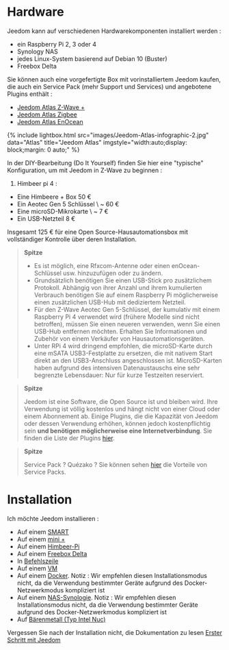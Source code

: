 # Hardware

Jeedom kann auf verschiedenen Hardwarekomponenten installiert werden :

-   ein Raspberry Pi 2, 3 oder 4 
-   Synology NAS
-   jedes Linux-System basierend auf Debian 10 (Buster)
-   Freebox Delta

Sie können auch eine vorgefertigte Box mit vorinstalliertem Jeedom kaufen, die auch ein Service Pack (mehr Support und Services) und angebotene Plugins enthält :

- [Jeedom Atlas Z-Wave +](https://www.domadoo.fr/fr/box-domotique/5847-jeedom-controleur-domotique-jeedom-atlas-z-wave.html)
- [Jeedom Atlas Zigbee](https://www.domadoo.fr/fr/box-domotique/5878-jeedom-controleur-domotique-jeedom-atlas-zigbee.html)
- [Jeedom Atlas EnOcean](https://www.domadoo.fr/fr/box-domotique/5877-jeedom-controleur-domotique-jeedom-atlas-enocean.html)

{% include lightbox.html src="images/Jeedom-Atlas-infographic-2.jpg" data="Atlas" title="Jeedom Atlas" imgstyle="width:auto;display: block;margin: 0 auto;" %}

In der DIY-Bearbeitung (Do It Yourself) finden Sie hier eine "typische" Konfiguration, um mit Jeedom in Z-Wave zu beginnen :

1. Himbeer pi 4 :

-   Eine Himbeere + Box 50 €
-   Ein Aeotec Gen 5 Schlüssel \ ~ 60 €
-   Eine microSD-Mikrokarte \ ~ 7 €
-   Ein USB-Netzteil 8 €

Insgesamt 125 € für eine Open Source-Hausautomationsbox mit vollständiger Kontrolle über deren Installation.

> **Spitze**
>
> - Es ist möglich, eine Rfxcom-Antenne oder einen enOcean-Schlüssel usw. hinzuzufügen oder zu ändern. 
> - Grundsätzlich benötigen Sie einen USB-Stick pro zusätzlichem Protokoll. Abhängig von ihrer Anzahl und ihrem kumulierten Verbrauch benötigen Sie auf einem Raspberry Pi möglicherweise einen zusätzlichen USB-Hub mit dediziertem Netzteil. 
> - Für den Z-Wave Aeotec Gen 5-Schlüssel, der kumulativ mit einem Raspberry Pi 4 verwendet wird (frühere Modelle sind nicht betroffen), müssen Sie einen neueren verwenden, wenn Sie einen USB-Hub entfernen möchten. Erhalten Sie Informationen und Zubehör von einem Verkäufer von Hausautomationsgeräten.
> - Unter RPi 4 wird dringend empfohlen, die microSD-Karte durch eine mSATA USB3-Festplatte zu ersetzen, die mit nativem Start direkt an den USB3-Anschluss angeschlossen ist. MicroSD-Karten haben aufgrund des intensiven Datenaustauschs eine sehr begrenzte Lebensdauer: Nur für kurze Testzeiten reserviert.

> **Spitze**
>
> Jeedom ist eine Software, die Open Source ist und bleiben wird. Ihre Verwendung ist völlig kostenlos und hängt nicht von einer Cloud oder einem Abonnement ab. Einige Plugins, die die Kapazität von Jeedom oder dessen Verwendung erhöhen, können jedoch kostenpflichtig sein **und benötigen möglicherweise eine Internetverbindung**. Sie finden die Liste der Plugins [hier](http://market.jeedom.fr/index.php?v=d&p=market&type=plugin).

> **Spitze**
>
> Service Pack ? Quézako ? Sie können sehen [hier](https://blog.jeedom.com/?p=1215) die Vorteile von Service Packs.

# Installation

Ich möchte Jeedom installieren :

- Auf einem [SMART](https://doc.jeedom.com/de_DE/installation/smart)
- Auf einem [mini +](https://doc.jeedom.com/de_DE/installation/mini)
- Auf einem [Himbeer-Pi](https://doc.jeedom.com/de_DE/installation/rpi)
- Auf einem [Freebox Delta](https://doc.jeedom.com/de_DE/installation/freeboxdelta)
- In [Befehlszeile](https://doc.jeedom.com/de_DE/installation/cli)
- Auf einem [VM](https://doc.jeedom.com/de_DE/installation/vm)
- Auf einem [Docker](https://doc.jeedom.com/de_DE/installation/docker). Notiz : Wir empfehlen diesen Installationsmodus nicht, da die Verwendung bestimmter Geräte aufgrund des Docker-Netzwerkmodus kompliziert ist
- Auf einem [NAS-Synologie](https://doc.jeedom.com/de_DE/installation/synology). Notiz : Wir empfehlen diesen Installationsmodus nicht, da die Verwendung bestimmter Geräte aufgrund des Docker-Netzwerkmodus kompliziert ist
- Auf [Bärenmetall (Typ Intel Nuc)](https://doc.jeedom.com/de_DE/installation/baremetal)

Vergessen Sie nach der Installation nicht, die Dokumentation zu lesen [Erster Schritt mit Jeedom](https://doc.jeedom.com/de_DE/premiers-pas/index)
